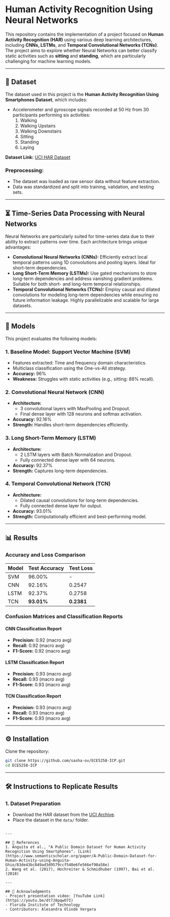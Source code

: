# Human Activity Recognition Using Neural Networks

This repository contains the implementation of a project focused on **Human Activity Recognition (HAR)** using various deep learning architectures, including **CNNs, LSTMs**, and **Temporal Convolutional Networks (TCNs)**. The project aims to explore whether Neural Networks can better classify static activities such as **sitting** and **standing**, which are particularly challenging for machine learning models.

---

## 📂 Dataset
The dataset used in this project is the **Human Activity Recognition Using Smartphones Dataset**, which includes:

- Accelerometer and gyroscope signals recorded at 50 Hz from 30 participants performing six activities:
  1. Walking
  2. Walking Upstairs
  3. Walking Downstairs
  4. Sitting
  5. Standing
  6. Laying

**Dataset Link:** [UCI HAR Dataset](https://archive.ics.uci.edu/dataset/240/human+activity+recognition+using+smartphones)

### Preprocessing:
- The dataset was loaded as raw sensor data without feature extraction.
- Data was standardized and split into training, validation, and testing sets.

---
## ⏳ Time-Series Data Processing with Neural Networks

Neural Networks are particularly suited for time-series data due to their ability to extract patterns over time. Each architecture brings unique advantages:

- **Convolutional Neural Networks (CNNs):** Efficiently extract local temporal patterns using 1D convolutions and pooling layers. Ideal for short-term dependencies.
- **Long Short-Term Memory (LSTMs):** Use gated mechanisms to store long-term dependencies and address vanishing gradient problems. Suitable for both short- and long-term temporal relationships.
- **Temporal Convolutional Networks (TCNs):** Employ causal and dilated convolutions for modeling long-term dependencies while ensuring no future information leakage. Highly parallelizable and scalable for large datasets.

---

## 🧠 Models
This project evaluates the following models:

### 1. Baseline Model: Support Vector Machine (SVM)
- Features extracted: Time and frequency domain characteristics.
- Multiclass classification using the One-vs-All strategy.
- **Accuracy:** 96%
- **Weakness:** Struggles with static activities (e.g., sitting: 88% recall).

### 2. Convolutional Neural Network (CNN)
- **Architecture:**
  - 3 convolutional layers with MaxPooling and Dropout.
  - Final dense layer with 128 neurons and softmax activation.
- **Accuracy:** 92.16%
- **Strength:** Handles short-term dependencies efficiently.

### 3. Long Short-Term Memory (LSTM)
- **Architecture:**
  - 2 LSTM layers with Batch Normalization and Dropout.
  - Fully connected dense layer with 64 neurons.
- **Accuracy:** 92.37%
- **Strength:** Captures long-term dependencies.

### 4. Temporal Convolutional Network (TCN)
- **Architecture:**
  - Dilated causal convolutions for long-term dependencies.
  - Fully connected dense layer for output.
- **Accuracy:** 93.01%
- **Strength:** Computationally efficient and best-performing model.
---

## 📊 Results

### Accuracy and Loss Comparison
| Model         | Test Accuracy | Test Loss |
|---------------|---------------|-----------|
| SVM           | 96.00%        | -         |
| CNN           | 92.16%        | 0.2547    |
| LSTM          | 92.37%        | 0.2758    |
| TCN           | **93.01%**    | **0.2381**|

### Confusion Matrices and Classification Reports
#### CNN Classification Report
- **Precision:** 0.92 (macro avg)
- **Recall:** 0.92 (macro avg)
- **F1-Score:** 0.92 (macro avg)

#### LSTM Classification Report
- **Precision:** 0.93 (macro avg)
- **Recall:** 0.93 (macro avg)
- **F1-Score:** 0.93 (macro avg)

#### TCN Classification Report
- **Precision:** 0.93 (macro avg)
- **Recall:** 0.93 (macro avg)
- **F1-Score:** 0.93 (macro avg)

---

## ⚙️ Installation

Clone the repository:
```bash
git clone https://github.com/sasha-ov/ECE5258-ICP.git
cd ECE5258-ICP
```

---

## 🛠️ Instructions to Replicate Results

### 1. Dataset Preparation
- Download the HAR dataset from the [UCI Archive](https://archive.ics.uci.edu/dataset/240/human+activity+recognition+using+smartphones).
- Place the dataset in the `data/` folder.

```

---

## 📜 References
1. Anguita et al., "A Public Domain Dataset for Human Activity Recognition Using Smartphones". [Link](https://www.semanticscholar.org/paper/A-Public-Domain-Dataset-for-Human-Activity-using-Anguita-Ghio/83de43bc849ad3d9579ccf540e6fe566ef90a58e)
2. Wang et al. (2017), Hochreiter & Schmidhuber (1997), Bai et al. (2018)

---

## 🙏 Acknowledgments
- Project presentation video: [YouTube Link](https://youtu.be/dt7J8pqwO7I)
- Florida Institute of Technology
- Contributors: Alesandra Olinde Vergara

